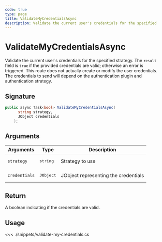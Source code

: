 ```yaml
---
code: true
type: page
title: ValidateMyCredentialsAsync
description: Validate the current user's credentials for the specified strategy.
---
```


# ValidateMyCredentialsAsync

Validate the current user's credentials for the specified strategy. The `result` field is `true` if the provided credentials are valid; otherwise an error is triggered. This route does not actually create or modify the user credentials. The credentials to send will depend on the authentication plugin and authentication strategy.

## Signature

```csharp
public async Task<bool> ValidateMyCredentialsAsync(
      string strategy,
      JObject credentials
    );
```

## Arguments

| Arguments     | Type               | Description                          |
|---------------|--------------------|--------------------------------------|
| `strategy`    | <pre>string</pre>  | Strategy to use                      |
| `credentials` | <pre>JObject</pre> | JObject representing the credentials |

## Return

A boolean indicating if the credentials are valid.

## Usage

<<< ./snippets/validate-my-credentials.cs
